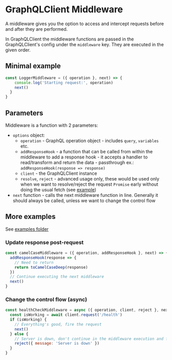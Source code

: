 # GraphQLClient Middleware

A middleware gives you the option to access and intercept requests before and after they are performed.

In GraphQLClient the middleware functions are passed in the GraphQLClient's config under the `middleware` key. They are executed in the given order.

## Minimal example

```js
const LoggerMiddleware = ({ operation }, next) => {
    console.log('Starting request:', operation)
    next()
  }
}
```

## Parameters

Middleware is a function with 2 parameters:

- `options` object:
  - `operation` - GraphQL operation object - includes `query`, `variables` etc.
  - `addResponseHook` - a function that can be called from within the middleware to add a response hook - it accepts a handler to read/transform and return the data - passthrough ex.: `addResponseHook(response => response)`
  - `client` - the GraphQLClient instance
  - `resolve`, `reject` - advanced usage only, these would be used only when we want to resolve/reject the request `Promise` early without doing the usual fetch (see [example](examples/cacheMiddleware.js))
- `next` function - calls the next middleware function in line. Generally it should always be called, unless we want to change the control flow

## More examples

See [examples folder](examples/)

### Update response post-request

```js
const camelCaseMiddleware = ({ operation, addResponseHook }, next) => {
  addResponseHook(response => {
    // Need to return
    return toCamelCaseDeep(response)
  })
  // Continue executing the next middleware
  next()
}
```

### Change the control flow (async)

```js
const healthCheckMiddleware = async ({ operation, client, reject }, next) => {
  const isWorking = await client.request('/health')
  if (isWorking) {
    // Everything's good, fire the request
    next()
  } else {
    // Server is down, don't continue in the middleware execution and fail the req early
    reject({ message: 'Server is down' })
  }
}
```
